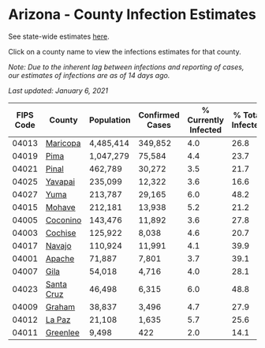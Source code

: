 # Arizona - County Infection Estimates

See state-wide estimates [here](/infections/us-az).

Click on a county name to view the infections estimates for that county.

*Note: Due to the inherent lag between infections and reporting of cases, our estimates of infections are as of 14 days ago.*

*Last updated: January 6, 2021*

|   FIPS Code |                   County |   Population |   Confirmed Cases |   % Currently Infected |   % Total Infected |
|-------------|--------------------------|--------------|-------------------|------------------------|--------------------|
|       04013 |     [Maricopa](maricopa) |    4,485,414 |           349,852 |                    4.0 |               26.8 |
|       04019 |             [Pima](pima) |    1,047,279 |            75,584 |                    4.4 |               23.7 |
|       04021 |           [Pinal](pinal) |      462,789 |            30,272 |                    3.5 |               21.7 |
|       04025 |       [Yavapai](yavapai) |      235,099 |            12,322 |                    3.6 |               16.6 |
|       04027 |             [Yuma](yuma) |      213,787 |            29,165 |                    6.0 |               48.2 |
|       04015 |         [Mohave](mohave) |      212,181 |            13,938 |                    5.2 |               21.2 |
|       04005 |     [Coconino](coconino) |      143,476 |            11,892 |                    3.6 |               27.8 |
|       04003 |       [Cochise](cochise) |      125,922 |             8,038 |                    4.6 |               20.7 |
|       04017 |         [Navajo](navajo) |      110,924 |            11,991 |                    4.1 |               39.9 |
|       04001 |         [Apache](apache) |       71,887 |             7,801 |                    3.7 |               39.1 |
|       04007 |             [Gila](gila) |       54,018 |             4,716 |                    4.0 |               28.1 |
|       04023 | [Santa Cruz](santa-cruz) |       46,498 |             6,315 |                    6.0 |               48.8 |
|       04009 |         [Graham](graham) |       38,837 |             3,496 |                    4.7 |               27.9 |
|       04012 |         [La Paz](la-paz) |       21,108 |             1,635 |                    5.7 |               25.6 |
|       04011 |     [Greenlee](greenlee) |        9,498 |               422 |                    2.0 |               14.1 |